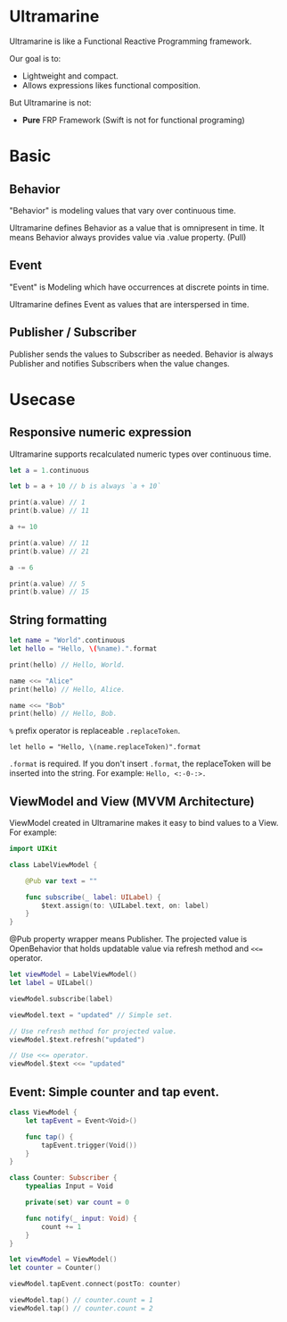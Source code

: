 # Ultramarine

Ultramarine is like a Functional Reactive Programming framework.

Our goal is to:

- Lightweight and compact.
- Allows expressions likes functional composition.

But Ultramarine is not:

- **Pure** FRP Framework (Swift is not for functional programing)

# Basic

## Behavior

"Behavior" is modeling values that vary over continuous time.

Ultramarine defines Behavior as a value that is omnipresent in time.
It means Behavior always provides value via .value property. (Pull)

## Event

"Event" is Modeling which have occurrences at discrete points in time.

Ultramarine defines Event as values that are interspersed in time.

## Publisher / Subscriber

Publisher sends the values to Subscriber as needed.
Behavior is always Publisher and notifies Subscribers when the value changes.

# Usecase

## Responsive numeric expression

Ultramarine supports recalculated numeric types over continuous time.

```swift
let a = 1.continuous

let b = a + 10 // b is always `a + 10`

print(a.value) // 1
print(b.value) // 11

a += 10

print(a.value) // 11
print(b.value) // 21

a -= 6

print(a.value) // 5
print(b.value) // 15
```

## String formatting

```swift
let name = "World".continuous
let hello = "Hello, \(%name).".format

print(hello) // Hello, World.

name <<= "Alice"
print(hello) // Hello, Alice.

name <<= "Bob"
print(hello) // Hello, Bob.

```

`%` prefix operator is replaceable `.replaceToken`.

```
let hello = "Hello, \(name.replaceToken)".format
```

`.format` is required.
If you don't insert `.format`, the replaceToken will be inserted into the string.
For example: `Hello, <:-0-:>.`

## ViewModel and View (MVVM Architecture)

ViewModel created in Ultramarine makes it easy to bind values to a View.
For example:

```swift
import UIKit

class LabelViewModel {

    @Pub var text = ""

    func subscribe(_ label: UILabel) {
        $text.assign(to: \UILabel.text, on: label)
    }
}
```

@Pub property wrapper means Publisher.
The projected value is OpenBehavior that holds updatable value via refresh method and `<<=` operator.

```swift
let viewModel = LabelViewModel()
let label = UILabel()

viewModel.subscribe(label)

viewModel.text = "updated" // Simple set.

// Use refresh method for projected value.
viewModel.$text.refresh("updated")

// Use <<= operator.
viewModel.$text <<= "updated"
```

## Event: Simple counter and tap event.

```swift
class ViewModel {
    let tapEvent = Event<Void>()

    func tap() {
        tapEvent.trigger(Void())
    }
}

class Counter: Subscriber {
    typealias Input = Void

    private(set) var count = 0

    func notify(_ input: Void) {
        count += 1
    }
}

let viewModel = ViewModel()
let counter = Counter()

viewModel.tapEvent.connect(postTo: counter)

viewModel.tap() // counter.count = 1
viewModel.tap() // counter.count = 2
```

